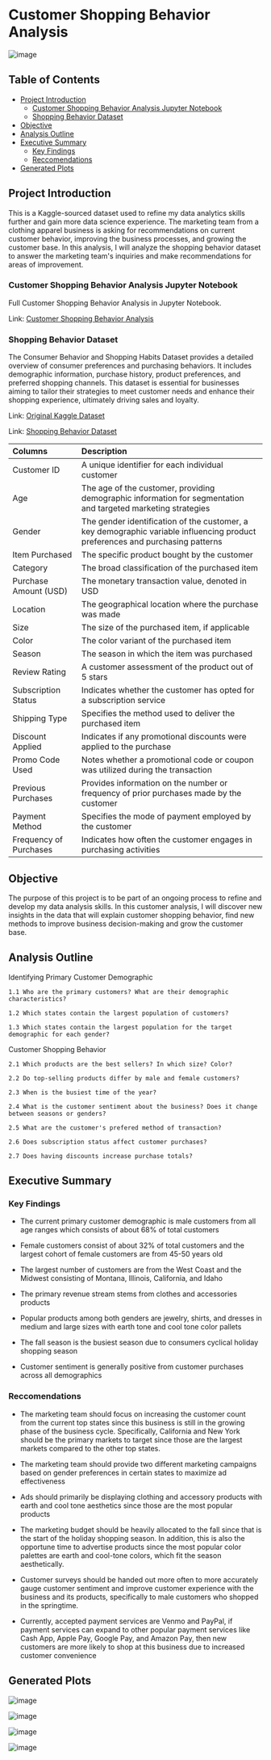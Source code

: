 # Customer Shopping Behavior Analysis

![image](https://github.com/jasondo-da/shopping_behavior_analysis/assets/138195365/2b6691bd-bebe-4c97-a1f0-ebcdbcfb3b4a)

## Table of Contents

- [Project Introduction](#project-introduction)
    - [Customer Shopping Behavior Analysis Jupyter Notebook](#customer-shopping-behavior-analysis-jupyter-notebook)
    - [Shopping Behavior Dataset](#shopping-behavior-dataset)
- [Objective](#objective)
- [Analysis Outline](#analysis-outline)
- [Executive Summary](#executive-summary)
    - [Key Findings](#key-findings)
    - [Reccomendations](#reccomendations)
- [Generated Plots](#generated-plots)

## Project Introduction

This is a Kaggle-sourced dataset used to refine my data analytics skills further and gain more data science experience. The marketing team from a clothing apparel business is asking for recommendations on current customer behavior, improving the business processes, and growing the customer base. In this analysis, I will analyze the shopping behavior dataset to answer the marketing team's inquiries and make recommendations for areas of improvement.

### Customer Shopping Behavior Analysis Jupyter Notebook
Full Customer Shopping Behavior Analysis in Jupyter Notebook.

Link: [Customer Shopping Behavior Analysis](https://github.com/jasondo-da/shopping_behavior_analysis/blob/main/shopping_behavior_analysis.ipynb)

### Shopping Behavior Dataset

The Consumer Behavior and Shopping Habits Dataset provides a detailed overview of consumer preferences and purchasing behaviors. It includes demographic information, purchase history, product preferences, and preferred shopping channels. This dataset is essential for businesses aiming to tailor their strategies to meet customer needs and enhance their shopping experience, ultimately driving sales and loyalty.

Link: [Original Kaggle Dataset](https://www.kaggle.com/datasets/zeesolver/consumer-behavior-and-shopping-habits-dataset/)

Link: [Shopping Behavior Dataset](https://github.com/jasondo-da/shopping_behavior_analysis/blob/main/shopping_behavior_updated.csv)

| Columns | Description |
| :------------- | :------------ |
| Customer ID | A unique identifier for each individual customer |
| Age | The age of the customer, providing demographic information for segmentation and targeted marketing strategies |
| Gender | The gender identification of the customer, a key demographic variable influencing product preferences and purchasing patterns |
| Item Purchased | The specific product bought by the customer |
| Category | The broad classification of the purchased item |
| Purchase Amount (USD) | The monetary transaction value, denoted in USD |
| Location | The geographical location where the purchase was made |
| Size | The size of the purchased item, if applicable |
| Color | The color variant of the purchased item |
| Season | The season in which the item was purchased |
| Review Rating | A customer assessment of the product out of 5 stars |
| Subscription Status | Indicates whether the customer has opted for a subscription service |
| Shipping Type | Specifies the method used to deliver the purchased item |
| Discount Applied | Indicates if any promotional discounts were applied to the purchase |
| Promo Code Used | Notes whether a promotional code or coupon was utilized during the transaction |
| Previous Purchases | Provides information on the number or frequency of prior purchases made by the customer |
| Payment Method | Specifies the mode of payment employed by the customer |
| Frequency of Purchases | Indicates how often the customer engages in purchasing activities | 

## Objective

The purpose of this project is to be part of an ongoing process to refine and develop my data analysis skills. In this customer analysis, I will discover new insights in the data that will explain customer shopping behavior, find new methods to improve business decision-making and grow the customer base. 

## Analysis Outline


Identifying Primary Customer Demographic

    1.1 Who are the primary customers? What are their demographic characteristics?
    
    1.2 Which states contain the largest population of customers?
    
    1.3 Which states contain the largest population for the target demographic for each gender?
        
Customer Shopping Behavior

    2.1 Which products are the best sellers? In which size? Color?
    
    2.2 Do top-selling products differ by male and female customers?
    
    2.3 When is the busiest time of the year?
    
    2.4 What is the customer sentiment about the business? Does it change between seasons or genders?
    
    2.5 What are the customer's prefered method of transaction?
    
    2.6 Does subscription status affect customer purchases?
    
    2.7 Does having discounts increase purchase totals?

## Executive Summary

### Key Findings

- The current primary customer demographic is male customers from all age ranges which consists of about 68% of total customers

- Female customers consist of about 32% of total customers and the largest cohort of female customers are from 45-50 years old

- The largest number of customers are from the West Coast and the Midwest consisting of Montana, Illinois, California, and Idaho 

- The primary revenue stream stems from clothes and accessories products

- Popular products among both genders are jewelry, shirts, and dresses in medium and large sizes with earth tone and cool tone color pallets

- The fall season is the busiest season due to consumers cyclical holiday shopping season

- Customer sentiment is generally positive from customer purchases across all demographics


### Reccomendations

- The marketing team should focus on increasing the customer count from the current top states since this business is still in the growing phase of the business cycle. Specifically, California and New York should be the primary markets to target since those are the largest markets compared to the other top states.

- The marketing team should provide two different marketing campaigns based on gender preferences in certain states to maximize ad effectiveness

- Ads should primarily be displaying clothing and accessory products with earth and cool tone aesthetics since those are the most popular products

- The marketing budget should be heavily allocated to the fall since that is the start of the holiday shopping season. In addition, this is also the opportune time to advertise products since the most popular color palettes are earth and cool-tone colors, which fit the season aesthetically.

- Customer surveys should be handed out more often to more accurately gauge customer sentiment and improve customer experience with the business and its products, specifically to male customers who shopped in the springtime.

- Currently, accepted payment services are Venmo and PayPal, if payment services can expand to other popular payment services like Cash App, Apple Pay, Google Pay, and Amazon Pay, then new customers are more likely to shop at this business due to increased customer convenience


## Generated Plots

![image](https://github.com/user-attachments/assets/9274710e-fd22-40f2-9b21-6b48bbd99a87)

![image](https://github.com/user-attachments/assets/7c9c1cd1-41be-423a-89ff-dd8040fb1c48)

![image](https://github.com/user-attachments/assets/77c345bc-f15b-4aa9-ab3f-8c15d7920c28)

![image](https://github.com/user-attachments/assets/a496ccfe-9b79-4a6e-8593-a2010aa8f68e)

